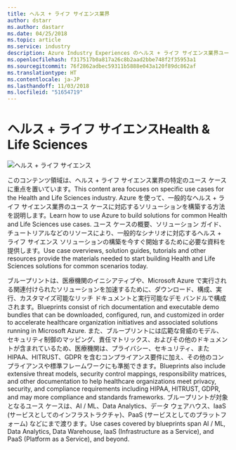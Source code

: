 ```yaml
---
title: ヘルス + ライフ サイエンス業界
author: dstarr
ms.author: dastarr
ms.date: 04/25/2018
ms.topic: article
ms.service: industry
description: Azure Industry Experiences のヘルス + ライフ サイエンス業界ユース ケース
ms.openlocfilehash: f317517b0a817a26c8b2aad2bbe748f2f35953a1
ms.sourcegitcommit: 76f2862adbec59311b5888e043a120f89dc862af
ms.translationtype: HT
ms.contentlocale: ja-JP
ms.lasthandoff: 11/03/2018
ms.locfileid: "51654719"
---
```

# <a name="health--life-sciences"></a><span data-ttu-id="d40a9-103">ヘルス + ライフ サイエンス</span><span class="sxs-lookup"><span data-stu-id="d40a9-103">Health & Life Sciences</span></span>

![ヘルス + ライフ サイエンス](./assets/index-assets/healthcare.png)

<span data-ttu-id="d40a9-105">このコンテンツ領域は、ヘルス + ライフ サイエンス業界の特定のユース ケースに重点を置いています。</span><span class="sxs-lookup"><span data-stu-id="d40a9-105">This content area focuses on specific use cases for the Health and Life Sciences industry.</span></span> <span data-ttu-id="d40a9-106">Azure を使って、一般的なヘルス + ライフ サイエンス業界のユース ケースに対応するソリューションを構築する方法を説明します。</span><span class="sxs-lookup"><span data-stu-id="d40a9-106">Learn how to use Azure to build solutions for common Health and Life Sciences use cases.</span></span> <span data-ttu-id="d40a9-107">ユース ケースの概要、ソリューション ガイド、チュートリアルなどのリソースにより、一般的なシナリオに対応するヘルス + ライフ サイエンス ソリューションの構築を今すぐ開始するために必要な資料を提供します。</span><span class="sxs-lookup"><span data-stu-id="d40a9-107">Use case overviews, solution guides, tutorials and other resources provide the materials needed to start building Health and Life Sciences solutions for common scenarios today.</span></span>

<span data-ttu-id="d40a9-108">ブループリントは、医療機関のイニシアティブや、Microsoft Azure で実行される関連付けられたソリューションを加速するために、ダウンロード、構成、実行、カスタマイズ可能なリッチ ドキュメントと実行可能なデモ バンドルで構成されます。</span><span class="sxs-lookup"><span data-stu-id="d40a9-108">Blueprints consist of rich documentation and executable demo bundles  that can be downloaded, configured, run, and customized in order to accelerate healthcare organization initiatives and associated solutions running in Microsoft Azure.</span></span> <span data-ttu-id="d40a9-109">また、ブループリントには広範な脅威のモデル、セキュリティ制御のマッピング、責任マトリックス、およびその他のドキュメントが含まれているため、医療機関は、プライバシー、セキュリティ、また HIPAA、HITRUST、GDPR を含むコンプライアンス要件に加え、その他のコンプライアンスや標準フレームワークにも準拠できます。</span><span class="sxs-lookup"><span data-stu-id="d40a9-109">Blueprints also include extensive threat models, security control mappings, responsibility matrices, and other documentation to help healthcare organizations meet privacy, security, and compliance requirements including HIPAA, HITRUST, GDPR, and may more compliance and standards frameworks.</span></span> <span data-ttu-id="d40a9-110">ブループリントが対象となるユース ケースは、AI / ML、Data Analytics、データ ウェアハウス、IaaS (サービスとしてのインフラストラクチャ)、PaaS (サービスとしてのプラットフォーム) などにまで渡ります。</span><span class="sxs-lookup"><span data-stu-id="d40a9-110">Use cases covered by blueprints span AI / ML, Data Analytics, Data Warehouse, IaaS (Infrastructure as a Service), and PaaS (Platform as a Service), and beyond.</span></span>